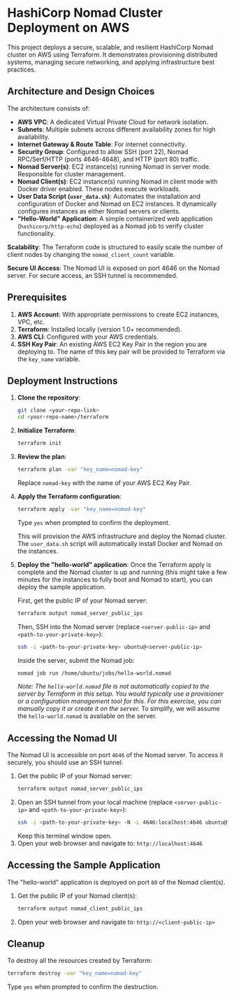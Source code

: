 # HashiCorp Nomad Cluster Deployment on AWS

This project deploys a secure, scalable, and resilient HashiCorp Nomad cluster on AWS using Terraform. It demonstrates provisioning distributed systems, managing secure networking, and applying infrastructure best practices.

## Architecture and Design Choices

The architecture consists of:

-   **AWS VPC**: A dedicated Virtual Private Cloud for network isolation.
-   **Subnets**: Multiple subnets across different availability zones for high availability.
-   **Internet Gateway & Route Table**: For internet connectivity.
-   **Security Group**: Configured to allow SSH (port 22), Nomad RPC/Serf/HTTP (ports 4646-4648), and HTTP (port 80) traffic.
-   **Nomad Server(s)**: EC2 instance(s) running Nomad in server mode. Responsible for cluster management.
-   **Nomad Client(s)**: EC2 instance(s) running Nomad in client mode with Docker driver enabled. These nodes execute workloads.
-   **User Data Script (`user_data.sh`)**: Automates the installation and configuration of Docker and Nomad on EC2 instances. It dynamically configures instances as either Nomad servers or clients.
-   **"Hello-World" Application**: A simple containerized web application (`hashicorp/http-echo`) deployed as a Nomad job to verify cluster functionality.

**Scalability**: The Terraform code is structured to easily scale the number of client nodes by changing the `nomad_client_count` variable.

**Secure UI Access**: The Nomad UI is exposed on port 4646 on the Nomad server. For secure access, an SSH tunnel is recommended.

## Prerequisites

1.  **AWS Account**: With appropriate permissions to create EC2 instances, VPC, etc.
2.  **Terraform**: Installed locally (version 1.0+ recommended).
3.  **AWS CLI**: Configured with your AWS credentials.
4.  **SSH Key Pair**: An existing AWS EC2 Key Pair in the region you are deploying to. The name of this key pair will be provided to Terraform via the `key_name` variable.

## Deployment Instructions

1.  **Clone the repository**:
    ```bash
    git clone <your-repo-link>
    cd <your-repo-name>/terraform
    ```
2.  **Initialize Terraform**:
    ```bash
    terraform init
    ```
3.  **Review the plan**:
    ```bash
    terraform plan -var "key_name=nomad-key"
    ```
    Replace `nomad-key` with the name of your AWS EC2 Key Pair.
4.  **Apply the Terraform configuration**:
    ```bash
    terraform apply -var "key_name=nomad-key"
    ```
    Type `yes` when prompted to confirm the deployment.

    This will provision the AWS infrastructure and deploy the Nomad cluster. The `user_data.sh` script will automatically install Docker and Nomad on the instances.

5.  **Deploy the "hello-world" application**:
    Once the Terraform apply is complete and the Nomad cluster is up and running (this might take a few minutes for the instances to fully boot and Nomad to start), you can deploy the sample application.

    First, get the public IP of your Nomad server:
    ```bash
    terraform output nomad_server_public_ips
    ```
    Then, SSH into the Nomad server (replace `<server-public-ip>` and `<path-to-your-private-key>`):
    ```bash
    ssh -i <path-to-your-private-key> ubuntu@<server-public-ip>
    ```
    Inside the server, submit the Nomad job:
    ```bash
    nomad job run /home/ubuntu/jobs/hello-world.nomad
    ```
    *Note: The `hello-world.nomad` file is not automatically copied to the server by Terraform in this setup. You would typically use a provisioner or a configuration management tool for this. For this exercise, you can manually copy it or create it on the server.*
    To simplify, we will assume the `hello-world.nomad` is available on the server.

## Accessing the Nomad UI

The Nomad UI is accessible on port `4646` of the Nomad server. To access it securely, you should use an SSH tunnel:

1.  Get the public IP of your Nomad server:
    ```bash
    terraform output nomad_server_public_ips
    ```
2.  Open an SSH tunnel from your local machine (replace `<server-public-ip>` and `<path-to-your-private-key>`):
    ```bash
    ssh -i <path-to-your-private-key> -N -L 4646:localhost:4646 ubuntu@<server-public-ip>
    ```
    Keep this terminal window open.
3.  Open your web browser and navigate to: `http://localhost:4646`

## Accessing the Sample Application

The "hello-world" application is deployed on port `80` of the Nomad client(s).

1.  Get the public IP of your Nomad client(s):
    ```bash
    terraform output nomad_client_public_ips
    ```
2.  Open your web browser and navigate to: `http://<client-public-ip>`

## Cleanup

To destroy all the resources created by Terraform:

```bash
terraform destroy -var "key_name=nomad-key"
```
Type `yes` when prompted to confirm the destruction.
